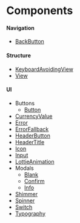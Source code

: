 # Components

#### Navigation

- [BackButton](../src/components/Navigation/BackButon/README.md)

#### Structure

- [KeyboardAvoidingView](../src/components/Structure/KeyboardAvoidingView/README.md)
- [View](../src/components/Structure/View/README.md)

#### UI

- Buttons
  - [Button](../src/components/UI/Buttons/Button/README.md)
- [CurrencyValue](../src/components/UI/CurrencyValue/README.md)
- [Error](../src/components/UI/Error/README.md)
- [ErrorFallback](../src/components/UI/ErrorFallback/README.md)
- [HeaderButton](../src/components/UI/HeaderButton/README.md)
- [HeaderTitle](../src/components/UI/HeaderTitle/README.md)
- [Icon](../src/components/UI/Icon/README.md)
- [Input](../src/components/UI/Input/README.md)
- [LottieAnimation](../src/components/UI/LottieAnimation/README.md)
- Modals
  - [Blank](../src/components/UI/Modals/Blank/README.md)
  - [Confirm](../src/components/UI/Modals/Confirm/README.md)
  - [Info](../src/components/UI/Modals/Info/README.md)
- [Shimmer](../src/components/UI/Shimmer/README.md)
- [Spinner](../src/components/UI/Spinner/README.md)
- [Switch](../src/components/UI/Switch/README.md)
- [Typography](../src/components/UI/Typography/README.md)
